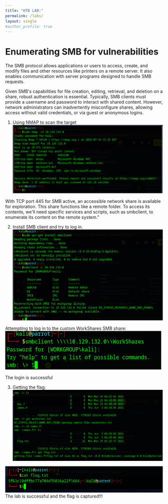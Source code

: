 ```yaml
---
title: "HTB LAB:"
permalink: /labs/
layout: single
#author_profile: true
---
```


# Enumerating SMB for vulnerabilities
The SMB protocol allows applications or users to access, create, and modify files and other resources like printers on a remote server. It also enables communication with server programs designed to handle SMB requests.

Given SMB's capabilities for file creation, editing, retrieval, and deletion on a share, robust authentication is essential. Typically, SMB clients must provide a username and password to interact with shared content. However, network administrators can inadvertently misconfigure shares, allowing access without valid credentials, or via guest or anonymous logins.

1. Using NMAP to scan the target
![alt text](image.png)

With TCP port 445 for SMB active, an accessible network share is available for exploration. This share functions like a remote folder. To access its contents, we'll need specific services and scripts, such as smbclient, to enumerate its content on the remote system."

2. Install SMB client and try to log in.
![alt text](image-1.png)

Attempting to log in to the custom WorkShares SMB share:
![alt text](image-2.png)

The login is successful

3. Getting the flag:
![alt text](image-3.png)

![alt text](image-4.png)
The lab is successful and the flag is captured!!!